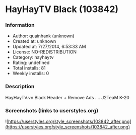 # HayHayTV  Black (103842)

### Information
- Author: quainhank (unknown)
- Created at: unknown
- Updated at: 7/27/2014, 6:53:33 AM
- License: NO-REDISTRIBUTION
- Category: hayhaytv
- Rating: undefined
- Total installs: 81
- Weekly installs: 0


### Description
HayHayTV.vn Black Header + Remove Ads .... J2TeaM K-20


### Screenshots (links to userstyles.org)
![https://userstyles.org/style_screenshots/103842_after.png](https://userstyles.org/style_screenshots/103842_after.png)


